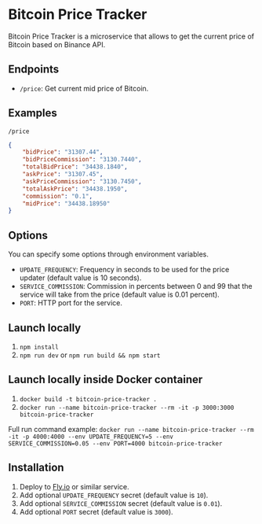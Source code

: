 # Bitcoin Price Tracker
Bitcoin Price Tracker is a microservice that allows to get the current price of Bitcoin based on Binance API.

## Endpoints
- `/price`: Get current mid price of Bitcoin.

## Examples
`/price`
```json
{
    "bidPrice": "31307.44",
    "bidPriceCommission": "3130.7440",
    "totalBidPrice": "34438.1840",
    "askPrice": "31307.45",
    "askPriceCommission": "3130.7450",
    "totalAskPrice": "34438.1950",
    "commission": "0.1",
    "midPrice": "34438.18950"
}
```

## Options
You can specify some options through environment variables.

- `UPDATE_FREQUENCY`: Frequency in seconds to be used for the price updater (default value is 10 seconds).
- `SERVICE_COMMISSION`: Commission in percents between 0 and 99 that the service will take from the price (default value is 0.01 percent).
- `PORT`: HTTP port for the service.

## Launch locally
1. `npm install`
2. `npm run dev` or `npm run build && npm start`

## Launch locally inside Docker container
1. `docker build -t bitcoin-price-tracker .`
2. `docker run --name bitcoin-price-tracker --rm -it -p 3000:3000 bitcoin-price-tracker`

Full run command example: `docker run --name bitcoin-price-tracker --rm -it -p 4000:4000 --env UPDATE_FREQUENCY=5 --env SERVICE_COMMISSION=0.05 --env PORT=4000 bitcoin-price-tracker`

## Installation
1. Deploy to [Fly.io](https://fly.io/) or similar service.
2. Add optional `UPDATE_FREQUENCY` secret (default value is `10`).
3. Add optional `SERVICE_COMMISSION` secret (default value is `0.01`).
4. Add optional `PORT` secret (default value is `3000`).
